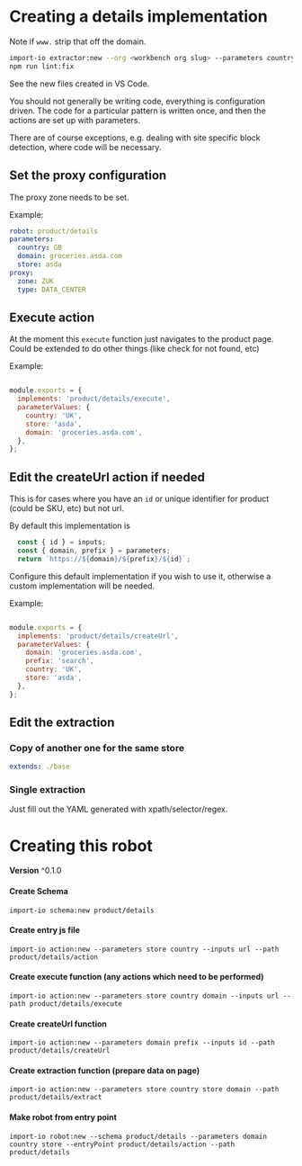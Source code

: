 # Creating a details implementation

Note if `www.` strip that off the domain.

```bash
import-io extractor:new --org <workbench org slug> --parameters country=<iso 2 country code, e.g. US> domain=<domain> store=<store name> --robot product/details
npm run lint:fix
```

See the new files created in VS Code.

You should not generally be writing code, everything is configuration driven. The code for a particular pattern is written once, and then the actions are set up with parameters.

There are of course exceptions, e.g. dealing with site specific block detection, where code will be necessary.

## Set the proxy configuration

The proxy zone needs to be set.

Example:

```yaml
robot: product/details
parameters:
  country: GB
  domain: groceries.asda.com
  store: asda
proxy:
  zone: ZUK
  type: DATA_CENTER
```

## Execute action

At the moment this `execute` function just navigates to the product page. Could be extended to do other things (like check for not found, etc)

Example:

```js

module.exports = {
  implements: 'product/details/execute',
  parameterValues: {
    country: 'UK',
    store: 'asda',
    domain: 'groceries.asda.com',
  },
};
```

## Edit the createUrl action if needed

This is for cases where you have an `id` or unique identifier for product (could be SKU, etc) but not url. 

By default this implementation is

```js
  const { id } = inputs;
  const { domain, prefix } = parameters;
  return `https://${domain}/${prefix}/${id}`; 
```

Configure this default implementation if you wish to use it, otherwise a custom implementation will be needed.

Example:

```js

module.exports = {
  implements: 'product/details/createUrl',
  parameterValues: {
    domain: 'groceries.asda.com',
    prefix: 'search',
    country: 'UK',
    store: 'asda',
  },
};

```

## Edit the extraction

### Copy of another one for the same store

```yaml
extends: ./base
```

### Single extraction

Just fill out the YAML generated with xpath/selector/regex.


# Creating this robot

**Version** ^0.1.0

#### Create Schema

```shell
import-io schema:new product/details
```

#### Create entry js file

```shell
import-io action:new --parameters store country --inputs url --path product/details/action
```

#### Create execute function (any actions which need to be performed)

```shell
import-io action:new --parameters store country domain --inputs url --path product/details/execute
```

#### Create createUrl function
```shell
import-io action:new --parameters domain prefix --inputs id --path product/details/createUrl
```

#### Create extraction function (prepare data on page)

```shell
import-io action:new --parameters store country store domain --path product/details/extract
```

#### Make robot from entry point

```shell
import-io robot:new --schema product/details --parameters domain country store --entryPoint product/details/action --path product/details
```
